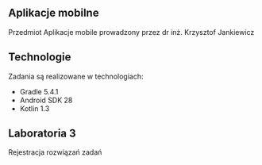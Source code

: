 ## Aplikacje mobilne
Przedmiot Aplikacje mobile prowadzony przez dr inż. Krzysztof Jankiewicz
## Technologie
Zadania są realizowane w technologiach:
* Gradle 5.4.1
* Android SDK 28
* Kotlin 1.3
## Laboratoria 3
Rejestracja rozwiązań zadań